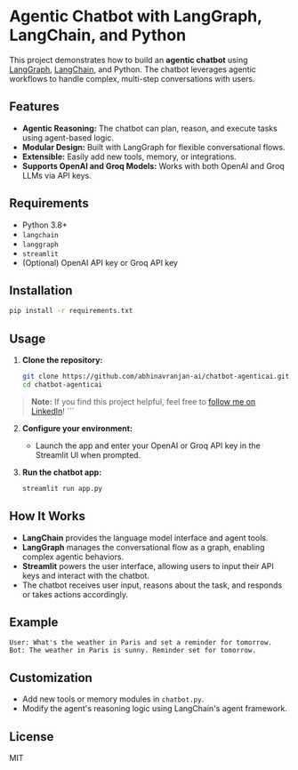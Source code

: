 # Agentic Chatbot with LangGraph, LangChain, and Python

This project demonstrates how to build an **agentic chatbot** using [LangGraph](https://github.com/langchain-ai/langgraph), [LangChain](https://github.com/langchain-ai/langchain), and Python. The chatbot leverages agentic workflows to handle complex, multi-step conversations with users.

## Features

- **Agentic Reasoning:** The chatbot can plan, reason, and execute tasks using agent-based logic.
- **Modular Design:** Built with LangGraph for flexible conversational flows.
- **Extensible:** Easily add new tools, memory, or integrations.
- **Supports OpenAI and Groq Models:** Works with both OpenAI and Groq LLMs via API keys.

## Requirements

- Python 3.8+
- `langchain`
- `langgraph`
- `streamlit`
- (Optional) OpenAI API key or Groq API key

## Installation

```bash
pip install -r requirements.txt
```

## Usage

1. **Clone the repository:**
    ```bash
    git clone https://github.com/abhinavranjan-ai/chatbot-agenticai.git
    cd chatbot-agenticai

> **Note:** If you find this project helpful, feel free to [follow me on LinkedIn](https://www.linkedin.com/in/abhinav-ranjan-6a25761aa/)!
    ```

2. **Configure your environment:**
    - Launch the app and enter your OpenAI or Groq API key in the Streamlit UI when prompted.

3. **Run the chatbot app:**
    ```bash
    streamlit run app.py
    ```

## How It Works

- **LangChain** provides the language model interface and agent tools.
- **LangGraph** manages the conversational flow as a graph, enabling complex agentic behaviors.
- **Streamlit** powers the user interface, allowing users to input their API keys and interact with the chatbot.
- The chatbot receives user input, reasons about the task, and responds or takes actions accordingly.

## Example

```
User: What's the weather in Paris and set a reminder for tomorrow.
Bot: The weather in Paris is sunny. Reminder set for tomorrow.
```

## Customization

- Add new tools or memory modules in `chatbot.py`.
- Modify the agent's reasoning logic using LangChain's agent framework.

## License

MIT
